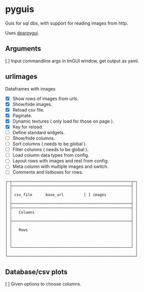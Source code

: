 # pyguis

Guis for sql dbs, with support for reading images from http.

Uses [dearpygui](https://dearpygui.readthedocs.io/en/latest/).

## Arguments

[.] Input commandline args in ImGUI window, get output as yaml.

## urlimages

Dataframes with images

- [x] Show rows of images from urls.
- [x] Show/hide images.
- [x] Reload csv file.
- [x] Paginate.
- [x] Dynamic textures ( only load for those on page ).
- [x] Key for reload.
- [ ] Define standard widgets.
- [ ] Show/hide columns.
- [ ] Sort columns ( needs to be global ).
- [ ] Filter columns ( needs to be global ).
- [ ] Load column data types from config.
- [ ] Layout rows with images and rest from config.
- [ ] Meta column with multiple images and switch.
- [ ] Comments and listboxes for rows.

```
┌─┬─────────────────────────────────────────────────────┬─┐
│ ├─────────────────────────────────────────────────────┤ │
│ │                                                     │ │
│ │ csv_file      base_url         [ ] images           │ │
│ │                                                     │ │
│ ├─────────────────────────────────────────────────────┤ │
│ ├─────────────────────────────────────────────────────┤ │
│ │   Columns                                           │ │
│ │                                                     │ │
│ ├─────────────────────────────────────────────────────┤ │
│ │                                                     │ │
│ │   Rows                                              │ │
│ │                                                     │ │
│ │                                                     │ │
│ │                                                     │ │
│ └─────────────────────────────────────────────────────┘ │
│                                                         │
└─────────────────────────────────────────────────────────┘

```

## Database/csv plots 

[ ] Given options to choose columns.
